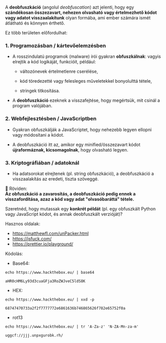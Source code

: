A **deobfuszkáció** (angolul _deobfuscation_) azt jelenti, hogy egy **szándékosan összezavart, nehezen olvasható vagy értelmezhető kódot vagy adatot visszaalakítunk** olyan formába, ami ember számára ismét átlátható és könnyen érthető.

Ez több területen előfordulhat:

### 1. **Programozásban / kártevőelemzésben**

- A rosszindulatú programok (malware) írói gyakran **obfuszkálnak**: vagyis elrejtik a kód logikáját, funkcióit, például:
    
    - változónevek értelmetlenre cserélése,
        
    - kód töredezetté vagy felesleges műveletekkel bonyolulttá tétele,
        
    - stringek titkosítása.
        
- A **deobfuszkáció** ezeknek a visszafejtése, hogy megértsük, mit csinál a program valójában.
    

### 2. **Webfejlesztésben / JavaScriptben**

- Gyakran obfuszkálják a JavaScriptet, hogy nehezebb legyen ellopni vagy módosítani a kódot.
    
- A deobfuszkáció itt az, amikor egy minified/összezavart kódot **újraformáznak, kicsomagolnak**, hogy olvasható legyen.
    

### 3. **Kriptográfiában / adatoknál**

- Ha adatsorokat elrejtenek (pl. string obfuszkáció), a deobfuszkáció a visszaalakítás az eredeti, tiszta szöveggé.
    

🔑 Röviden:  
**Az obfuszkáció a zavarosítás, a deobfuszkáció pedig ennek a visszafordítása, azaz a kód vagy adat "olvasóbaráttá" tétele.**

Szeretnéd, hogy mutassak egy **konkrét példát** (pl. egy obfuszkált Python vagy JavaScript kódot, és annak deobfuszkált verzióját)?

Hasznos oldalak:
- https://matthewfl.com/unPacker.html 
- https://jsfuck.com/
- https://prettier.io/playground/

Kódolás:
- Base64:
```shell-session
echo https://www.hackthebox.eu/ | base64
```

```shell-session
aHR0cHM6Ly93d3cuaGFja3RoZWJveC5ldS8K
```
- HEX:
```shell-session
echo https://www.hackthebox.eu/ | xxd -p
```

```shell-session
68747470733a2f2f7777772e6861636b746865626f782e65752f0a
```
- rot13
```shell-session
echo https://www.hackthebox.eu/ | tr 'A-Za-z' 'N-ZA-Mn-za-m'
```

```shell-session
uggcf://jjj.unpxgurobk.rh/
```
